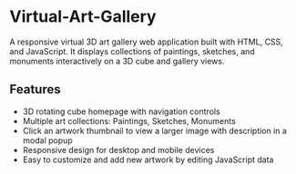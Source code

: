 # Virtual-Art-Gallery
A responsive virtual 3D art gallery web application built with HTML, CSS, and JavaScript. It displays collections of paintings, sketches, and monuments interactively on a 3D cube and gallery views.

## Features

- 3D rotating cube homepage with navigation controls
- Multiple art collections: Paintings, Sketches, Monuments
- Click an artwork thumbnail to view a larger image with description in a modal popup
- Responsive design for desktop and mobile devices
- Easy to customize and add new artwork by editing JavaScript data
